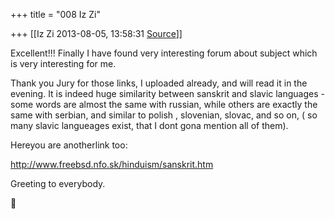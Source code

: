 +++
title = "008 Iz Zi"

+++
[[Iz Zi	2013-08-05, 13:58:31 [Source](https://groups.google.com/g/samskrita/c/oB6GQjCM_cE)]]



Excellent!!! Finally I have found very interesting forum about subject which is very interesting for me.

Thank you Jury for those links, I uploaded already, and will read it in the evening. It is indeed huge similarity between sanskrit and slavic languages - some words are almost the same with russian, while others are exactly the same with serbian, and similar to polish , slovenian, slovac, and so on, ( so many slavic langueages exist, that I dont gona mention all of them).

Hereyou are anotherlink too:



<http://www.freebsd.nfo.sk/hinduism/sanskrit.htm>



Greeting to everybody.



